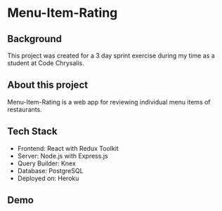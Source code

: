 # Menu-Item-Rating
## Background
This project was created for a 3 day sprint exercise during my time as a student at Code Chrysalis.

## About this project
Menu-Item-Rating is a web app for reviewing individual menu items of restaurants. 

## Tech Stack
- Frontend: React with Redux Toolkit
- Server: Node.js with Express.js
- Query Builder: Knex
- Database: PostgreSQL
- Deployed on: Heroku

## Demo
